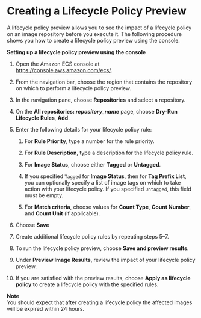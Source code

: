 # Creating a Lifecycle Policy Preview<a name="lpp_creation"></a>

A lifecycle policy preview allows you to see the impact of a lifecycle policy on an image repository before you execute it\. The following procedure shows you how to create a lifecycle policy preview using the console\.

**Setting up a lifecycle policy preview using the console**

1. Open the Amazon ECS console at [https://console\.aws\.amazon\.com/ecs/](https://console.aws.amazon.com/ecs/)\.

1. From the navigation bar, choose the region that contains the repository on which to perform a lifecycle policy preview\.

1. In the navigation pane, choose **Repositories** and select a repository\.

1. On the **All repositories: *repository\_name*** page, choose **Dry\-Run Lifecycle Rules**, **Add**\.

1. Enter the following details for your lifecycle policy rule:

   1. For **Rule Priority**, type a number for the rule priority\.

   1. For **Rule Description**, type a description for the lifecycle policy rule\.

   1. For **Image Status**, choose either **Tagged** or **Untagged**\.

   1. If you specified `Tagged` for **Image Status**, then for **Tag Prefix List**, you can optionally specify a list of image tags on which to take action with your lifecycle policy\. If you specified `Untagged`, this field must be empty\.

   1. For **Match criteria**, choose values for **Count Type**, **Count Number**, and **Count Unit** \(if applicable\)\.

1. Choose **Save**

1. Create additional lifecycle policy rules by repeating steps 5–7\.

1. To run the lifecycle policy preview, choose **Save and preview results**\.

1. Under **Preview Image Results**, review the impact of your lifecycle policy preview\.

1. If you are satisfied with the preview results, choose **Apply as lifecycle policy** to create a lifecycle policy with the specified rules\.

**Note**  
You should expect that after creating a lifecycle policy the affected images will be expired within 24 hours\.